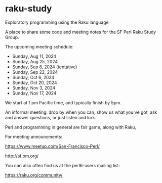 # raku-study
Exploratory programming using the Raku language

A place to share some code and meeting notes for the SF Perl Raku Study Group.

The upcoming meeting schedule:

* Sunday, Aug 11, 2024
* Sunday, Aug 25, 2024
* Sunday, Sep 8, 2024    (tentative)
* Sunday, Sep 22, 2024
* Sunday, Oct 6, 2024
* Sunday, Oct 20, 2024
* Sunday, Nov 3, 2024
* Sunday, Nov 17, 2024

We start at 1 pm Pacific time, and typically finish by 5pm.


An informal meeting: drop by when you can, show us what you've got,
ask and answer questions, or just listen and lurk.

Perl and programming in general are fair game, along with Raku, 


For meeting announcments:

  https://www.meetup.com/San-Francisco-Perl/

  http://sf.pm.org/

You can also often find us at the perl6-users mailing list:

  https://raku.org/community/
